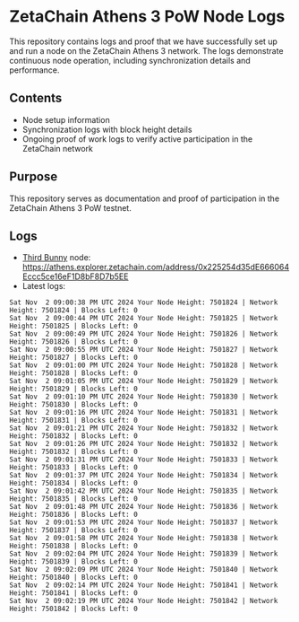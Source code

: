 # ZetaChain Athens 3 PoW Node Logs
This repository contains logs and proof that we have successfully set up and run a node on the ZetaChain Athens 3 network. The logs demonstrate continuous node operation, including synchronization details and performance.

## Contents
- Node setup information
- Synchronization logs with block height details
- Ongoing proof of work logs to verify active participation in the ZetaChain network

## Purpose
This repository serves as documentation and proof of participation in the ZetaChain Athens 3 PoW testnet.

## Logs

- [Third Bunny](https://thirdbunny.xyz/) node: https://athens.explorer.zetachain.com/address/0x225254d35dE666064Eccc5ce16eF1D8bF8D7b5EE
- Latest logs:
```
Sat Nov  2 09:00:38 PM UTC 2024 Your Node Height: 7501824 | Network Height: 7501824 | Blocks Left: 0
Sat Nov  2 09:00:44 PM UTC 2024 Your Node Height: 7501825 | Network Height: 7501825 | Blocks Left: 0
Sat Nov  2 09:00:49 PM UTC 2024 Your Node Height: 7501826 | Network Height: 7501826 | Blocks Left: 0
Sat Nov  2 09:00:55 PM UTC 2024 Your Node Height: 7501827 | Network Height: 7501827 | Blocks Left: 0
Sat Nov  2 09:01:00 PM UTC 2024 Your Node Height: 7501828 | Network Height: 7501828 | Blocks Left: 0
Sat Nov  2 09:01:05 PM UTC 2024 Your Node Height: 7501829 | Network Height: 7501829 | Blocks Left: 0
Sat Nov  2 09:01:10 PM UTC 2024 Your Node Height: 7501830 | Network Height: 7501830 | Blocks Left: 0
Sat Nov  2 09:01:16 PM UTC 2024 Your Node Height: 7501831 | Network Height: 7501831 | Blocks Left: 0
Sat Nov  2 09:01:21 PM UTC 2024 Your Node Height: 7501832 | Network Height: 7501832 | Blocks Left: 0
Sat Nov  2 09:01:26 PM UTC 2024 Your Node Height: 7501832 | Network Height: 7501832 | Blocks Left: 0
Sat Nov  2 09:01:31 PM UTC 2024 Your Node Height: 7501833 | Network Height: 7501833 | Blocks Left: 0
Sat Nov  2 09:01:37 PM UTC 2024 Your Node Height: 7501834 | Network Height: 7501834 | Blocks Left: 0
Sat Nov  2 09:01:42 PM UTC 2024 Your Node Height: 7501835 | Network Height: 7501835 | Blocks Left: 0
Sat Nov  2 09:01:48 PM UTC 2024 Your Node Height: 7501836 | Network Height: 7501836 | Blocks Left: 0
Sat Nov  2 09:01:53 PM UTC 2024 Your Node Height: 7501837 | Network Height: 7501837 | Blocks Left: 0
Sat Nov  2 09:01:58 PM UTC 2024 Your Node Height: 7501838 | Network Height: 7501838 | Blocks Left: 0
Sat Nov  2 09:02:04 PM UTC 2024 Your Node Height: 7501839 | Network Height: 7501839 | Blocks Left: 0
Sat Nov  2 09:02:09 PM UTC 2024 Your Node Height: 7501840 | Network Height: 7501840 | Blocks Left: 0
Sat Nov  2 09:02:14 PM UTC 2024 Your Node Height: 7501841 | Network Height: 7501841 | Blocks Left: 0
Sat Nov  2 09:02:19 PM UTC 2024 Your Node Height: 7501842 | Network Height: 7501842 | Blocks Left: 0
```
